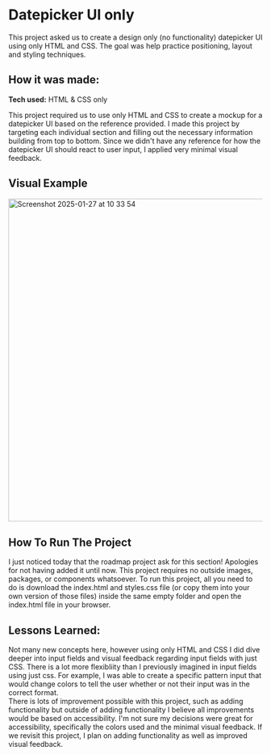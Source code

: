 # Datepicker UI only
This project asked us to create a design only (no functionality) datepicker UI using only HTML and CSS. The goal was help practice positioning, layout and styling techniques.

## How it was made:

**Tech used:** HTML & CSS only

This project required us to use only HTML and CSS to create a mockup for a datepicker UI based on the reference provided. I made this project by targeting each individual section
and filling out the necessary information building from top to bottom. Since we didn't have any reference for how the datepicker UI should react to user input, I applied very
minimal visual feedback.

## Visual Example
<img width="639" alt="Screenshot 2025-01-27 at 10 33 54" src="https://github.com/user-attachments/assets/32f304aa-15ae-4780-b62c-f47e3933f05d" />

## How To Run The Project

I just noticed today that the roadmap project ask for this section! Apologies for not having added it until now. This project requires no outside images, packages, or components
whatsoever. To run this project, all you need to do is download the index.html and styles.css file (or copy them into your own version of those files) inside the same empty
folder and open the index.html file in your browser. 

## Lessons Learned:

Not many new concepts here, however using only HTML and CSS I did dive deeper into input fields and visual feedback regarding input fields with just CSS. There is a lot more
flexibliity than I previously imagined in input fields using just css. For example, I was able to create a specific pattern input that would change colors to tell the user whether or not
their input was in the correct format. 
<br>
There is lots of improvement possible with this project, such as adding functionality but outside of adding functionality I believe all improvements would be based on accessibility.
I'm not sure my decisions were great for accessibility, specifically the colors used and the minimal visual feedback. If we revisit this project, I plan on adding functionality as well
as improved visual feedback.
